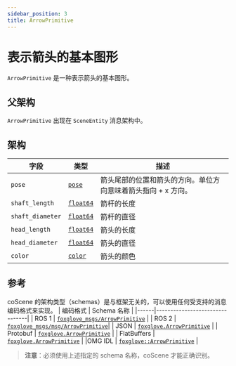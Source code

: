 ```yaml
---
sidebar_position: 3
title: ArrowPrimitive
---
```


# 表示箭头的基本图形

`ArrowPrimitive` 是一种表示箭头的基本图形。

## 父架构

`ArrowPrimitive` 出现在 `SceneEntity` 消息架构中。

## 架构

| 字段 | 类型      | 描述                 |
|------|----------|----------------------|
| `pose`  | [`pose`](/)  | 箭头尾部的位置和箭头的方向。单位方向意味着箭头指向 + x 方向。 |
| `shaft_length`  | [`float64`](./built-in%20types#float64)  | 箭杆的长度 |
| `shaft_diameter`  | [`float64`](./built-in%20types#float64)  | 箭杆的直径 |
| `head_length`  | [`float64`](./built-in%20types#float64)  | 箭头的长度 |
| `head_diameter`  | [`float64`](./built-in%20types#float64)  | 箭头的直径 |
| `color`  | [`color`](./6-color.md)  | 箭头的颜色 |

## 参考
coScene 的架构类型（schemas）是与框架无关的，可以使用任何受支持的消息编码格式来实现。
| 编码格式   | Schema 名称                            |
|------|--------------------------------|
| ROS 1  | [`foxglove_msgs/ArrowPrimitive`](https://github.com/foxglove/foxglove-sdk/blob/main/schemas/ros1/ArrowPrimitive.msg) |
| ROS 2  | [`foxglove_msgs/msg/ArrowPrimitive`](https://github.com/foxglove/foxglove-sdk/blob/main/schemas/ros2/ArrowPrimitive.msg)|
| JSON  | [`foxglove.ArrowPrimitive`](https://github.com/foxglove/foxglove-sdk/blob/main/schemas/jsonschema/ArrowPrimitive.json) |
| Protobuf  | [`foxglove.ArrowPrimitive`](https://github.com/foxglove/foxglove-sdk/blob/main/schemas/proto/foxglove/ArrowPrimitive.proto) |
| FlatBuffers | [`foxglove.ArrowPrimitive`](https://github.com/foxglove/foxglove-sdk/blob/main/schemas/flatbuffer/ArrowPrimitive.fbs) |
|OMG IDL  | [`foxglove::ArrowPrimitive`](https://github.com/foxglove/foxglove-sdk/blob/main/schemas/omgidl/foxglove/ArrowPrimitive.idl) |

> **注意**：必须使用上述指定的 schema 名称，coScene 才能正确识别。
